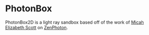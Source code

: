 PhotonBox
==========

PhotonBox2D is a light ray sandbox based off of the work of [Micah Elizabeth Scott](http://www.misc.name/) on [ZenPhoton](http://zenphoton.com/).
